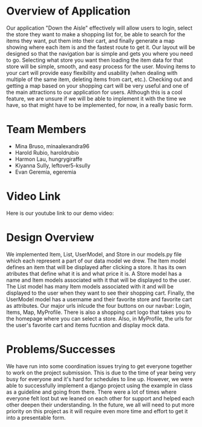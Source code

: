 # Overview of Application
Our application "Down the Aisle" effectively will allow users to login, select the store they want to make a shopping list for, be able to search for the items they want, put them into their cart, and finally generate a map showing where each item is and the fastest route to get it. Our layout will be designed so that the navigation bar is simple and gets you where you need to go. Selecting what store you want then loading the item data for that store will be simple, smooth, and easy process for the user. Moving items to your cart will provide easy flexibility and usability (when dealing with multiple of the same item, deleting items from cart, etc.). Checking out and getting a map based on your shopping cart will be very useful and one of the main attractions to our application for users. Although this is a cool feature, we are unsure if we will be able to implement it with the time we have, so that might have to be implemented, for now, in a really basic form.

# Team Members
* Mina Bruso, minaalexandra96
* Harold Rubio, haroldrubio
* Harmon Lau, hungrygiraffe
* Kiyanna Sully, leftover5-ksully
* Evan Geremia, egeremia


# Video Link
Here is our youtube link to our demo video: 

# Design Overview
We implemented Item, List, UserModel, and Store in our models.py file which each represent a part of our data model we drew. The Item model defines an item that will be displayed after clicking a store. It has its own atributes that define what it is and what price it is. A Store model has a name and Item models associated with it that will be displayed to the user. The List model has many Item models associated with it and will be displayed to the user when they want to see their shopping cart. Finally, the UserModel model has a username and their favorite store and favorite cart as attributes. Our major urls inlcude the four buttons on our navbar: Login, Items, Map, MyProfile. There is also a shopping cart logo that takes you to the homepage where you can select a store. Also, in MyProfile, the urls for the user's favorite cart and items fucntion and display mock data.

# Problems/Successes
We have run into some coordination issues trying to get everyone together to work on the project submission. This is due to the time of year being very busy for everyone and it's hard for schedules to line up. However, we were able to successfully implement a django project using the example in class as a guideline and going from there. There were a lot of times where everyone felt lost but we leaned on each other for support and helped each other deepen their understanding. In the future, we all will need to put more priority on this project as it will require even more time and effort to get it into a presentable form.
